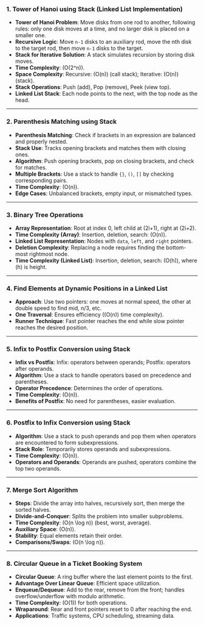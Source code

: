 ### **1. Tower of Hanoi using Stack (Linked List Implementation)**
- **Tower of Hanoi Problem**: Move disks from one rod to another, following rules: only one disk moves at a time, and no larger disk is placed on a smaller one.
- **Recursive Logic**: Move `n-1` disks to an auxiliary rod, move the nth disk to the target rod, then move `n-1` disks to the target.
- **Stack for Iterative Solution**: A stack simulates recursion by storing disk moves.
- **Time Complexity**: \(O(2^n)\).
- **Space Complexity**: Recursive: \(O(n)\) (call stack); Iterative: \(O(n)\) (stack).
- **Stack Operations**: Push (add), Pop (remove), Peek (view top).
- **Linked List Stack**: Each node points to the next, with the top node as the head.

---

### **2. Parenthesis Matching using Stack**
- **Parenthesis Matching**: Check if brackets in an expression are balanced and properly nested.
- **Stack Use**: Tracks opening brackets and matches them with closing ones.
- **Algorithm**: Push opening brackets, pop on closing brackets, and check for matches.
- **Multiple Brackets**: Use a stack to handle `{}`, `()`, `[]` by checking corresponding pairs.
- **Time Complexity**: \(O(n)\).
- **Edge Cases**: Unbalanced brackets, empty input, or mismatched types.

---

### **3. Binary Tree Operations**
- **Array Representation**: Root at index 0, left child at \(2i+1\), right at \(2i+2\).
- **Time Complexity (Array)**: Insertion, deletion, search: \(O(n)\).
- **Linked List Representation**: Nodes with `data`, `left`, and `right` pointers.
- **Deletion Complexity**: Replacing a node requires finding the bottom-most rightmost node.
- **Time Complexity (Linked List)**: Insertion, deletion, search: \(O(h)\), where \(h\) is height.

---

### **4. Find Elements at Dynamic Positions in a Linked List**
- **Approach**: Use two pointers: one moves at normal speed, the other at double speed to find mid, n/3, etc.
- **One Traversal**: Ensures efficiency (\(O(n)\) time complexity).
- **Runner Technique**: Fast pointer reaches the end while slow pointer reaches the desired position.

---

### **5. Infix to Postfix Conversion using Stack**
- **Infix vs Postfix**: Infix: operators between operands; Postfix: operators after operands.
- **Algorithm**: Use a stack to handle operators based on precedence and parentheses.
- **Operator Precedence**: Determines the order of operations.
- **Time Complexity**: \(O(n)\).
- **Benefits of Postfix**: No need for parentheses, easier evaluation.

---

### **6. Postfix to Infix Conversion using Stack**
- **Algorithm**: Use a stack to push operands and pop them when operators are encountered to form subexpressions.
- **Stack Role**: Temporarily stores operands and subexpressions.
- **Time Complexity**: \(O(n)\).
- **Operators and Operands**: Operands are pushed, operators combine the top two operands.

---

### **7. Merge Sort Algorithm**
- **Steps**: Divide the array into halves, recursively sort, then merge the sorted halves.
- **Divide-and-Conquer**: Splits the problem into smaller subproblems.
- **Time Complexity**: \(O(n \log n)\) (best, worst, average).
- **Auxiliary Space**: \(O(n)\).
- **Stability**: Equal elements retain their order.
- **Comparisons/Swaps**: \(O(n \log n)\).

---

### **8. Circular Queue in a Ticket Booking System**
- **Circular Queue**: A ring buffer where the last element points to the first.
- **Advantage Over Linear Queue**: Efficient space utilization.
- **Enqueue/Dequeue**: Add to the rear, remove from the front; handles overflow/underflow with modulo arithmetic.
- **Time Complexity**: \(O(1)\) for both operations.
- **Wraparound**: Rear and front pointers reset to 0 after reaching the end.
- **Applications**: Traffic systems, CPU scheduling, streaming data.